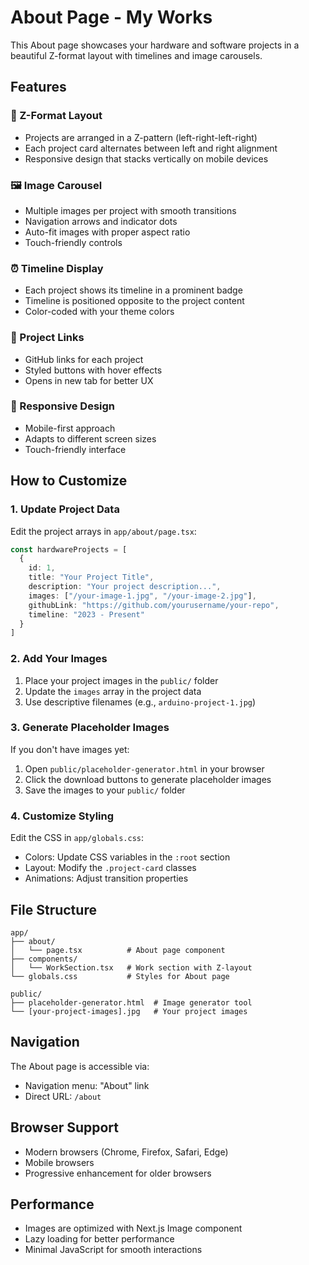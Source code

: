 # About Page - My Works

This About page showcases your hardware and software projects in a beautiful Z-format layout with timelines and image carousels.

## Features

### 🎯 Z-Format Layout
- Projects are arranged in a Z-pattern (left-right-left-right)
- Each project card alternates between left and right alignment
- Responsive design that stacks vertically on mobile devices

### 🖼️ Image Carousel
- Multiple images per project with smooth transitions
- Navigation arrows and indicator dots
- Auto-fit images with proper aspect ratio
- Touch-friendly controls

### ⏰ Timeline Display
- Each project shows its timeline in a prominent badge
- Timeline is positioned opposite to the project content
- Color-coded with your theme colors

### 🔗 Project Links
- GitHub links for each project
- Styled buttons with hover effects
- Opens in new tab for better UX

### 📱 Responsive Design
- Mobile-first approach
- Adapts to different screen sizes
- Touch-friendly interface

## How to Customize

### 1. Update Project Data
Edit the project arrays in `app/about/page.tsx`:

```typescript
const hardwareProjects = [
  {
    id: 1,
    title: "Your Project Title",
    description: "Your project description...",
    images: ["/your-image-1.jpg", "/your-image-2.jpg"],
    githubLink: "https://github.com/yourusername/your-repo",
    timeline: "2023 - Present"
  }
]
```

### 2. Add Your Images
1. Place your project images in the `public/` folder
2. Update the `images` array in the project data
3. Use descriptive filenames (e.g., `arduino-project-1.jpg`)

### 3. Generate Placeholder Images
If you don't have images yet:
1. Open `public/placeholder-generator.html` in your browser
2. Click the download buttons to generate placeholder images
3. Save the images to your `public/` folder

### 4. Customize Styling
Edit the CSS in `app/globals.css`:
- Colors: Update CSS variables in the `:root` section
- Layout: Modify the `.project-card` classes
- Animations: Adjust transition properties

## File Structure

```
app/
├── about/
│   └── page.tsx          # About page component
├── components/
│   └── WorkSection.tsx   # Work section with Z-layout
└── globals.css           # Styles for About page

public/
├── placeholder-generator.html  # Image generator tool
└── [your-project-images].jpg   # Your project images
```

## Navigation

The About page is accessible via:
- Navigation menu: "About" link
- Direct URL: `/about`

## Browser Support

- Modern browsers (Chrome, Firefox, Safari, Edge)
- Mobile browsers
- Progressive enhancement for older browsers

## Performance

- Images are optimized with Next.js Image component
- Lazy loading for better performance
- Minimal JavaScript for smooth interactions 